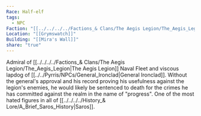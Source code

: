 ```yaml
---
Race: Half-elf
tags:
  - NPC
Faction: "[[../../../../Factions_& Clans/The Aegis Legion/The_Aegis_Legion|The Aegis Legion]]"
Location: "[[Grymswatch]]"
Building: "[[Mira's Wall]]"
share: "true"
---
```



Admiral of [[../../../../Factions_& Clans/The Aegis Legion/The_Aegis_Legion|The Aegis Legion]] Naval Fleet and viscous lapdog of [[../../Pyrris/NPCs/General_Ironclad|General Ironclad]]. Without the general's approval and his record proving his usefulness against the legion's enemies, he would likely be sentenced to death for the crimes he has committed against the realm in the name of "progress". One of the most hated figures in all of [[../../../../History_& Lore/A_Brief_Saros_History|Saros]].